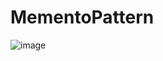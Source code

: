 # MementoPattern

![image](https://drive.google.com/file/d/1rRKyWP5YroE1SEtkGQTsyZaIHOzSWl5H/view?usp=drive_link)
